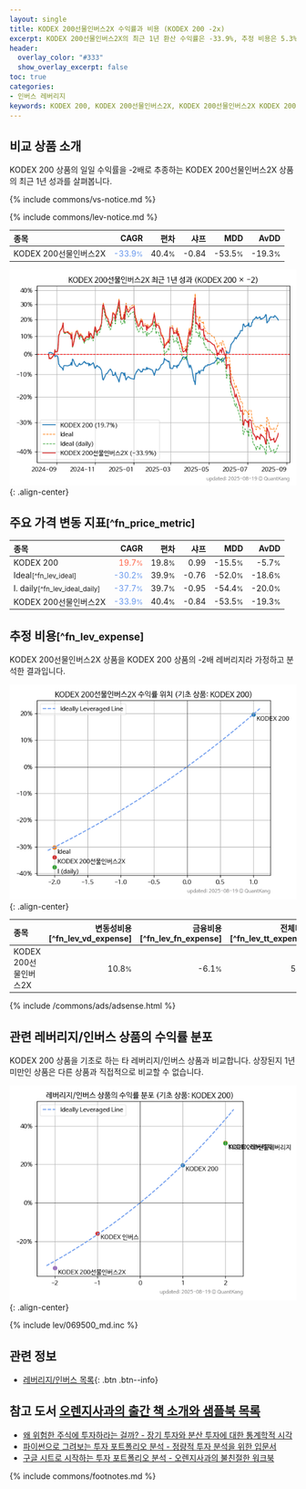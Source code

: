 ```yaml
---
layout: single
title: KODEX 200선물인버스2X 수익률과 비용 (KODEX 200 -2x)
excerpt: KODEX 200선물인버스2X의 최근 1년 환산 수익률은 -33.9%, 추정 비용은 5.3%입니다.
header:
  overlay_color: "#333"
  show_overlay_excerpt: false
toc: true
categories:
- 인버스 레버리지
keywords: KODEX 200, KODEX 200선물인버스2X, KODEX 200선물인버스2X KODEX 200 비교, 252670, 069500, 252670 252670 비교
---
```


## 비교 상품 소개


KODEX 200 상품의 일일 수익률을 -2배로 추종하는 KODEX 200선물인버스2X 상품의 최근 1년 성과를 살펴봅니다.





{% include commons/vs-notice.md %}

{% include commons/lev-notice.md %}

| **종목** | **CAGR** | **편차** | **샤프** | **MDD** | **AvDD** |
| :------------ | ------: | -----------: | -------: | ------: | -------: |
| KODEX 200선물인버스2X | <span style="color: cornflowerblue">-33.9<small>%</small></span> | 40.4<small>%</small> | -0.84 | -53.5<small>%</small> | -19.3<small>%</small> |

<!-- more -->


![KODEX 200선물인버스2X](/lev/images/252670.png){: .align-center}


## 주요 가격 변동 지표<small>[^fn_price_metric]</small>


| **종목** | **CAGR** | **편차** | **샤프** | **MDD** | **AvDD** |
| :------------ | ------: | -----------: | -------: | ------: | -------: |
| KODEX 200 | <span style="color: tomato">19.7<small>%</small></span> | 19.8<small>%</small> | 0.99 | -15.5<small>%</small> | -5.7<small>%</small> |
| Ideal<small>[^fn_lev_ideal]</small> | <span style="color: cornflowerblue">-30.2<small>%</small></span> | 39.9<small>%</small> | -0.76 | -52.0<small>%</small> | -18.6<small>%</small> |
| I. daily<small>[^fn_lev_ideal_daily]</small> | <span style="color: cornflowerblue">-37.7<small>%</small></span> | 39.7<small>%</small> | -0.95 | -54.4<small>%</small> | -20.0<small>%</small> |
| KODEX 200선물인버스2X | <span style="color: cornflowerblue">-33.9<small>%</small></span> | 40.4<small>%</small> | -0.84 | -53.5<small>%</small> | -19.3<small>%</small> |


## 추정 비용<small>[^fn_lev_expense]</small><a id="expense"></a>

KODEX 200선물인버스2X 상품을 KODEX 200 상품의 -2배 레버리지라 가정하고 분석한 결과입니다.

![KODEX 200선물인버스2X](/lev/images/252670_ideal.png){: .align-center}

| **종목** | **변동성비용**[^fn_lev_vd_expense] | **금융비용**[^fn_lev_fn_expense] | **전체비용**[^fn_lev_tt_expense] |
| :------------ | ------: | -----------: | -------: |
| KODEX 200선물인버스2X | 10.8<small>%</small> | -6.1<small>%</small> | 5.3<small>%</small> |

{% include /commons/ads/adsense.html %}



## 관련 레버리지/인버스 상품의 수익률 분포

KODEX 200 상품을 기초로 하는 타 레버리지/인버스 상품과 비교합니다. 상장된지 1년 미만인 상품은 다른 상품과 직접적으로 비교할 수 없습니다.

![KODEX 200](/lev/images/069500_ideal.png){: .align-center}

{% include lev/069500_md.inc %}


## 관련 정보

- [레버리지/인버스 목록](/lev/){: .btn .btn--info}


## 참고 도서 [오렌지사과의 출간 책 소개와 샘플북 목록](https://kongdori.tistory.com/691)

- [왜 위험한 주식에 투자하라는 걸까? - 장기 투자와 분산 투자에 대한 통계학적 시각](https://kongdori.tistory.com/421)
- [파이썬으로 그려보는 투자 포트폴리오 분석  - 정량적 투자 분석을 위한 입문서](https://kongdori.tistory.com/643)
- [구글 시트로 시작하는 투자 포트폴리오 분석 - 오렌지사과의 불친절한 워크북](https://kongdori.tistory.com/449)

{% include commons/footnotes.md %}